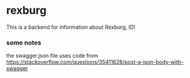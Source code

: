 # rexburg

This is a backend for information about Rexburg, ID!

### some notes

the swagger.json file uses code from https://stackoverflow.com/questions/35411628/post-a-json-body-with-swagger